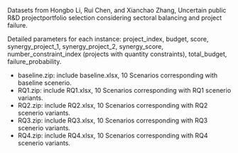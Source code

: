 Datasets from Hongbo Li, Rui Chen, and Xianchao Zhang, Uncertain public R&D projectportfolio selection considering sectoral balancing and project failure.

Detailed parameters for each instance: project_index, budget, score, synergy_project_1, synergy_project_2, synergy_score, number_constraint_index (projects with quantity constraints), total_budget,  failure_probability.

* baseline.zip: include baseline.xlsx, 10 Scenarios corresponding with baseline scenerio.
* RQ1.zip: include RQ1.xlsx, 10 Scenarios corresponding with RQ1 scenerio variants.
* RQ2.zip: include RQ2.xlsx, 10 Scenarios corresponding with RQ2 scenerio variants.
* RQ3.zip: include RQ3.xlsx, 10 Scenarios corresponding with RQ3 scenerio variants.
* RQ4.zip: include RQ4.xlsx, 10 Scenarios corresponding with RQ4 scenerio variants.




